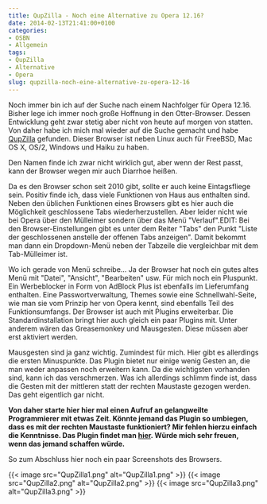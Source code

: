 ```yaml
---
title: QupZilla - Noch eine Alternative zu Opera 12.16?
date: 2014-02-13T21:41:00+0100
categories:
- OSBN
- Allgemein
tags:
- QupZilla
- Alternative
- Opera
slug: qupzilla-noch-eine-alternative-zu-opera-12-16
---
```

Noch immer bin ich auf der Suche nach einem Nachfolger für Opera 12.16. Bisher lege ich immer noch große Hoffnung in den Otter-Browser. Dessen Entwicklung geht zwar stetig aber nicht von heute auf morgen von statten. Von daher habe ich mich mal wieder auf die Suche gemacht und habe [QupZilla](http://www.qupzilla.com "QupZilla") gefunden. Dieser Browser ist neben Linux auch für FreeBSD, Mac OS X, OS/2, Windows und Haiku zu haben.

Den Namen finde ich zwar nicht wirklich gut, aber wenn der Rest passt, kann der Browser wegen mir auch Diarrhoe heißen.

Da es den Browser schon seit 2010 gibt, sollte er auch keine Eintagsfliege sein. Positiv finde ich, dass viele Funktionen von Haus aus enthalten sind. Neben den üblichen Funktionen eines Browsers gibt es hier auch die Möglichkeit geschlossene Tabs wiederherzustellen. Aber leider nicht wie bei Opera über den Mülleimer sondern über das Menü "Verlauf".EDIT: Bei den Browser-Einstellungen gibt es unter dem Reiter "Tabs" den Punkt "Liste der geschlossenen anstelle der offenen Tabs anzeigen". Damit bekommt man dann ein Dropdown-Menü neben der Tabzeile die vergleichbar mit dem Tab-Mülleimer ist.

Wo ich gerade von Menü schreibe... Ja der Browser hat noch ein gutes altes Menü mit "Datei", "Ansicht", "Bearbeiten" usw. Für mich noch ein Pluspunkt. Ein Werbeblocker in Form von AdBlock Plus ist ebenfalls im Lieferumfang enthalten. Eine Passwortverwaltung, Themes sowie eine Schnellwahl-Seite, wie man sie vom Prinzip her von Opera kennt, sind ebenfalls Teil des Funktionsumfangs. Der Browser ist auch mit Plugins erweiterbar. Die Standardinstallation bringt hier auch gleich ein paar Plugins mit. Unter anderem wären das Greasemonkey und Mausgesten. Diese müssen aber erst aktiviert werden.

Mausgesten sind ja ganz wichtig. Zumindest für mich. Hier gibt es allerdings die ersten Minuspunkte. Das Plugin bietet nur einige wenig Gesten an, die man weder anpassen noch erweitern kann. Da die wichtigsten vorhanden sind, kann ich das verschmerzen. Was ich allerdings schlimm finde ist, dass die Gesten mit der mittleren statt der rechten Maustaste gezogen werden. Das geht eigentlich gar nicht.

**Von daher starte hier hier mal einen Aufruf an gelangweilte Programmierer mit etwas Zeit. Könnte jemand das Plugin so umbiegen, dass es mit der rechten Maustaste funktioniert? Mir fehlen hierzu einfach die Kenntnisse. Das Plugin findet man [hier](https://github.com/QupZilla/qupzilla/tree/master/src/plugins/MouseGestures "QupZilla Mausgesten Plugin"). Würde mich sehr freuen, wenn das jemand schaffen würde.**

So zum Abschluss hier noch ein paar Screenshots des Browsers.

{{< image src="QupZilla1.png" alt="QupZilla1.png" >}}
{{< image src="QupZilla2.png" alt="QupZilla2.png" >}}
{{< image src="QupZilla3.png" alt="QupZilla3.png" >}}
